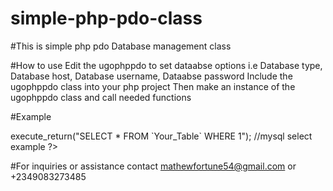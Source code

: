 # simple-php-pdo-class

#This is simple php pdo Database management class

#How to use
Edit the ugophppdo to set dataabse options i.e Database type, Database host, Database username, Dataabse password
Include the ugophppdo class into your php project
Then make an instance of the ugophppdo class and call needed functions

#Example

<?php
include "ugophppdo.php";
$instance_variable = new ugophppdo("Your_database_name");
$all = $instance_variable->execute_return("SELECT * FROM `Your_Table` WHERE 1"); //mysql select example
?>

#For inquiries or assistance contact mathewfortune54@gmail.com or +2349083273485
